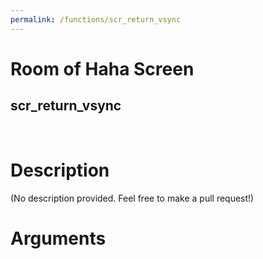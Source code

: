 ```yaml
---
permalink: /functions/scr_return_vsync
---
```

# Room of Haha Screen  
## scr_return_vsync  
&nbsp;  
# Description  
(No description provided. Feel free to make a pull request!) 
&nbsp;  
# Arguments


